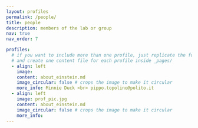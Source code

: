 ```yaml
---
layout: profiles
permalink: /people/
title: people
description: members of the lab or group
nav: true
nav_order: 7

profiles:
  # if you want to include more than one profile, just replicate the following block
  # and create one content file for each profile inside _pages/
  - align: left
    image: 
    content: about_einstein.md
    image_circular: false # crops the image to make it circular
    more_info: Minnie Duck <br> pippo.topolino@polito.it
  - align: left
    image: prof_pic.jpg
    content: about_einstein.md
    image_circular: false # crops the image to make it circular
    more_info: 
---
```

